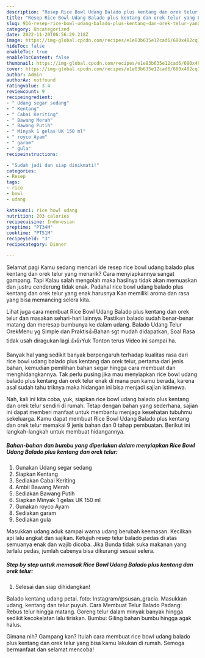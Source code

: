 ```yaml
---
description: "Resep Rice Bowl Udang Balado plus kentang dan orek telur yang Lezat Sekali, Buat Buka Puasa}"
title: "Resep Rice Bowl Udang Balado plus kentang dan orek telur yang Lezat Sekali, Buat Buka Puasa}"
slug: 916-resep-rice-bowl-udang-balado-plus-kentang-dan-orek-telur-yang-lezat-sekali-buat-buka-puasa
category: Uncategorized
date: 2022-11-20T06:56:29.218Z
image: https://img-global.cpcdn.com/recipes/e1e83b635e12cad6/680x482cq70/rice-bowl-udang-balado-plus-kentang-dan-orek-telur-foto-resep-utama.jpg
hideToc: false
enableToc: true
enableTocContent: false
thumbnail: https://img-global.cpcdn.com/recipes/e1e83b635e12cad6/680x482cq70/rice-bowl-udang-balado-plus-kentang-dan-orek-telur-foto-resep-utama.jpg
cover: https://img-global.cpcdn.com/recipes/e1e83b635e12cad6/680x482cq70/rice-bowl-udang-balado-plus-kentang-dan-orek-telur-foto-resep-utama.jpg
author: Admin
authorAv: notfound
ratingvalue: 3.4
reviewcount: 9
recipeingredient:
- " Udang segar sedang"
- " Kentang"
- " Cabai Keriting"
- " Bawang Merah"
- " Bawang Putih"
- " Minyak 1 gelas UK 150 ml"
- " royco Ayam"
- " garam"
- " gula"
recipeinstructions:

- "Sudah jadi dan siap dinikmati!"
categories:
- Resep
tags:
- rice
- bowl
- udang

katakunci: rice bowl udang 
nutrition: 203 calories
recipecuisine: Indonesian
preptime: "PT34M"
cooktime: "PT51M"
recipeyield: "3"
recipecategory: Dinner

---
```



Selamat pagi Kamu sedang mencari ide resep rice bowl udang balado plus kentang dan orek telur yang menarik? Cara menyiapkannya sangat gampang. Tapi Kalau salah mengolah maka hasilnya tidak akan memuaskan dan justru cenderung tidak enak. Padahal rice bowl udang balado plus kentang dan orek telur yang enak harusnya Kan memiliki aroma dan rasa yang bisa memancing selera kita.


Lihat juga cara membuat Rice Bowl Udang Balado plus kentang dan orek telur dan masakan sehari-hari lainnya. Pastikan balado sudah benar-benar matang dan meresap bumbunya ke dalam udang. Balado Udang Telur OrekMenu yg Simple dan Praktis👍Bahan sgt mudah didapatkan, Soal Rasa tidak usah diragukan lagi.👍👍Yuk Tonton terus Video ini sampai ha.

Banyak hal yang sedikit banyak berpengaruh terhadap kualitas rasa dari rice bowl udang balado plus kentang dan orek telur, pertama dari jenis bahan, kemudian pemilihan bahan segar hingga cara membuat dan menghidangkannya. Tak perlu pusing jika mau menyiapkan rice bowl udang balado plus kentang dan orek telur enak di mana pun kamu berada, karena asal sudah tahu triknya maka hidangan ini bisa menjadi sajian istimewa.


Nah, kali ini kita coba, yuk, siapkan rice bowl udang balado plus kentang dan orek telur sendiri di rumah. Tetap dengan bahan yang sederhana, sajian ini dapat memberi manfaat untuk membantu menjaga kesehatan tubuhmu sekeluarga. Kamu dapat membuat Rice Bowl Udang Balado plus kentang dan orek telur memakai 9 jenis bahan dan 0 tahap pembuatan. Berikut ini langkah-langkah untuk membuat hidangannya.

<!--inarticleads1-->

##### Bahan-bahan dan bumbu yang diperlukan dalam menyiapkan Rice Bowl Udang Balado plus kentang dan orek telur:

1. Gunakan  Udang segar sedang
1. Siapkan  Kentang
1. Sediakan  Cabai Keriting
1. Ambil  Bawang Merah
1. Sediakan  Bawang Putih
1. Siapkan  Minyak 1 gelas UK 150 ml
1. Gunakan  royco Ayam
1. Sediakan  garam
1. Sediakan  gula


Masukkan udang aduk sampai warna udang berubah keemasan. Kecilkan api lalu angkat dan sajikan. Ketujuh resep telur balado pedas di atas semuanya enak dan wajib dicoba. Jika Bunda tidak suka makanan yang terlalu pedas, jumlah cabenya bisa dikurangi sesuai selera. 

<!--inarticleads2-->

##### Step by step untuk memasak Rice Bowl Udang Balado plus kentang dan orek telur:


1. Selesai dan siap dihidangkan!

Balado kentang udang petai. foto: Instagram/@susan_gracia. Masukkan udang, kentang dan telur puyuh. Cara Membuat Telur Balado Padang: Rebus telur hingga matang. Goreng telur dalam minyak banyak hingga sedikit kecokelatan lalu tiriskan. Bumbu: Giling bahan bumbu hingga agak halus. 

Gimana nih? Gampang kan? Itulah cara membuat rice bowl udang balado plus kentang dan orek telur yang bisa kamu lakukan di rumah. Semoga bermanfaat dan selamat mencoba!
